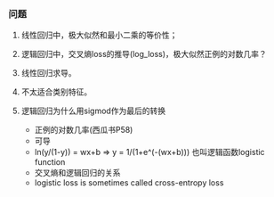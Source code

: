 ### 问题

1. 线性回归中，极大似然和最小二乘的等价性；

2. 逻辑回归中，交叉熵loss的推导(log_loss)，极大似然正例的对数几率？

3. 线性回归求导。

4. 不太适合类别特征。

5. 逻辑回归为什么用sigmod作为最后的转换
    - 正例的对数几率(西瓜书P58)
    - 可导
    - ln(y/(1-y)) = wx+b    =>  y = 1/(1+e^(-(wx+b))) 也叫逻辑函数logistic function
    - 交叉熵和逻辑回归的关系
    - logistic loss is sometimes called cross-entropy loss
